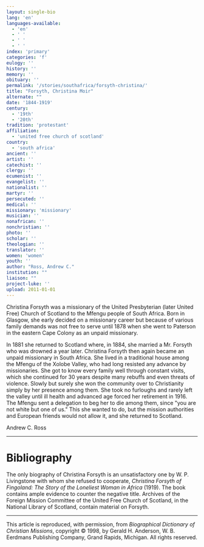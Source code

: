 ```yaml
---
layout: single-bio
lang: 'en'
languages-available:
  - 'en'
  - ' '
  - ' '
  - ' '
index: 'primary'
categories: 'f'
eulogy: ''
history: ''
memory: ''
obituary: ''
permalink: '/stories/southafrica/forsyth-christina/'
title: "Forsyth, Christina Moir"
alternate: ""
date: '1844-1919'
century:
  - '19th'
  - '20th'
tradition: 'protestant'
affiliation:
  - 'united free church of scotland'
country:
  - 'south africa'
ancient: ''
artist: ''
catechist: ''
clergy: ''
ecumenist: ''
evangelist: ''
nationalist: ''
martyr: ''
persecuted: ''
medical: ''
missionary: 'missionary'
musician: ''
nonafrican: ''
nonchristian: ''
photo: ''
scholar: ''
theologian: ''
translator: ''
women: 'women'
youth: ''
author: "Ross, Andrew C."
institution: ""
liaison: ""
project-luke: ''
upload: 2011-01-01
---
```




Christina Forsyth was a missionary of the United Presbyterian (later United Free) Church of Scotland to the Mfengu people of South Africa. Born in Glasgow, she early decided on a missionary career but because of various family demands was not free to serve until 1878 when she went to Paterson in the eastern Cape Colony as an unpaid missionary.

In 1881 she returned to Scotland where, in 1884, she married a Mr. Forsyth who was drowned a year later. Christina Forsyth then again became an unpaid missionary in South Africa. She lived in a traditional house among the Mfengu of the Xolobe Valley, who had long resisted any advance by missionaries. She got to know every family well through constant visits, which she continued for 30 years despite many rebuffs and even threats of violence. Slowly but surely she won the community over to Christianity simply by her presence among them. She took no furloughs and rarely left the valley until ill health and advanced age forced her retirement in 1916. The Mfengu sent a delegation to beg her to die among them, since "you are not white but one of us." This she wanted to do, but the mission authorities and European friends would not allow it, and she returned to Scotland.

Andrew C. Ross

---

# Bibliography

The only biography of Christina Forsyth is an unsatisfactory one by W. P. Livingstone with whom she refused to cooperate, *Christina Forsyth of Fingoland: The Story of the Loneliest Woman in Africa* (1919). The book contains ample evidence to counter the negative title. Archives of the Foreign Mission Committee of the United Free Church of Scotland, in the National Library of Scotland, contain material on Forsyth.

---

This article is reproduced, with permission, from *Biographical Dictionary of Christian Missions*, copyright © 1998, by Gerald H. Anderson, W. B. Eerdmans Publishing Company, Grand Rapids, Michigan. All rights reserved.
